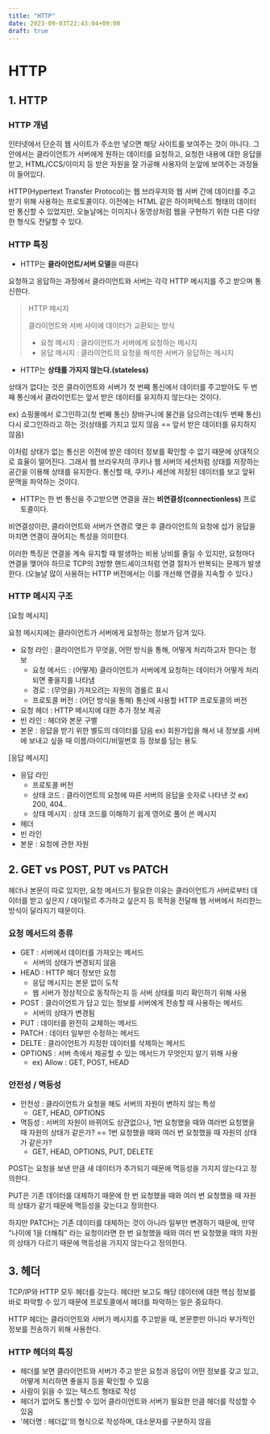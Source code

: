 ```yaml
---
title: "HTTP"
date: 2023-09-03T22:43:04+09:00
draft: true
---
```


# HTTP
## 1. HTTP
### HTTP 개념
인터넷에서 단순히 웹 사이트가 주소만 넣으면 해당 사이트를 보여주는 것이 아니다. 그 안에서는 클라이언트가 서버에게 원하는 데이터를 요청하고, 요청한 내용에 대한 응답을 받고, HTML/CCS/이미지 등 받은 자원을 잘 가공해 사용자의 눈앞에 보여주는 과정들이 들어있다.

HTTP(Hypertext Transfer Protocol)는 웹 브라우저와 웹 서버 간에 데이터를 주고 받기 위해 사용하는 프로토콜이다.
이전에는 HTML 같은 하이퍼텍스트 형태의 데이터만 통신할 수 있었지만, 오늘날에는 이미지나 동영상처럼 웹을 구현하기 위한 다른 다양한 형식도 전달할 수 있다.


### HTTP 특징
- HTTP는 **클라이언트/서버 모델**을 따른다

요청하고 응답하는 과정에서 클라이언트와 서버는 각각 HTTP 메시지를 주고 받으며 통신한다.

> HTTP 메시지
> 
> 클라이언트와 서버 사이에 데이터가 교환되는 방식
> - 요청 메시지 : 클라이언트가 서버에게 요청하는 메시지
> - 응답 메시지 : 클라이언트의 요청을 해석한 서버가 응답하는 메시지

- HTTP는 **상태를 가지지 않는다.(stateless)**

상태가 없다는 것은 클라이언트와 서버가 첫 번째 통신에서 데이터를 주고받아도 두 번째 통신에서 클라이언트는 앞서 받은 데이터를 유지하지 않는다는 것이다.

ex) 쇼핑몰에서 로그인하고(첫 번째 통신) 장바구니에 물건을 담으려는데(두 번째 통신) 다시 로그인하라고 하는 것(상태를 가지고 있지 않음 == 앞서 받은 데이터를 유지하지 않음)


이처럼 상태가 없는 통신은 이전에 받은 데이터 정보를 확인할 수 없기 때문에 상대적으로 효율이 떨어진다. 그래서 웹 브라우저의 쿠키나 웹 서버의 세션처럼 상태를 저장하는 공간을 이용해 상태를 유지한다.
통신할 때, 쿠키나 세션에 저장된 데이터를 보고 앞뒤 문맥을 파악하는 것이다.

- HTTP는 한 번 통신을 주고받으면 연결을 끊는 **비연결성(connectionless)** 프로토콜이다.

비연결성이란, 클라이언트와 서버가 연경르 맺은 후 클라이언트의 요청에 섭가 응답을 마치면 연결이 끊어지는 특성을 의미한다.

이러한 특징은 연결을 계속 유지할 때 발생하는 비용 낭비를 줄일 수 있지만, 요청마다 연결을 맺어야 하므로 TCP의 3방향 핸드셰이크처럼 연결 절차가 반복되는 문제가 발생한다.
(오늘날 많이 사용하는 HTTP 버전에서는 이를 개선해 연결을 지속할 수 있다.)

### HTTP 메시지 구조
[요청 메시지]

요청 메시지에는 클라이언트가 서버에게 요청하는 정보가 담겨 있다.

- 요청 라인 : 클라이언트가 무엇을, 어떤 방식을 통해, 어떻게 처리하고자 한다는 정보
  - 요청 메서드 : (어떻게) 클라이언트가 서버에게 요청하는 데이터가 어떻게 처리되면 좋을지를 나타냄
  - 경로 : (무엇을) 가져오려는 자원의 경롤르 표시
  - 프로토콜 버전 : (어던 방식을 통해) 통신에 사용할 HTTP 프로토콜의 버전
- 요청 헤더 : HTTP 메시지에 대한 추가 정보 제공
- 빈 라인 : 헤더와 본문 구별
- 본문 : 응답을 받기 위한 별도의 데이터를 담음 ex) 회원가입을 해서 내 정보를 서버에 보내고 싶을 때 이름/아이디/비밀번호 등 정보를 담는 용도

[응답 메시지]

- 응답 라인
  - 프로토콜 버전
  - 상태 코드 : 클라이언트의 요청에 따른 서버의 응답을 숫자로 나타낸 것 ex) 200, 404..
  - 상태 메시지 : 상태 코드를 이해하기 쉽게 영어로 풀어 쓴 메시지
- 헤더
- 빈 라인
- 본문 : 요청에 관한 자원

## 2. GET vs POST, PUT vs PATCH
헤더나 본문이 따로 있지만, 요청 메서드가 필요한 이유는 클라이언트가 서버로부터 데이터를 받고 싶은지 / 데이털르 추가하고 싶은지 등 목적을 전달해 웹 서버에서 처리한느 방식이 달라지기 때문이다.

### 요청 메서드의 종류
- GET : 서버에서 데이터를 가져오는 메서드
  - 서버의 상태가 변경되지 않음
- HEAD : HTTP 헤더 정보만 요청
  - 응답 메시지는 본문 없이 도착
  - 웹 서버가 정상적으로 동작하는지 등 서버 상태를 미리 확인하기 위해 사용
- POST : 클라이언트가 담고 있는 정보를 서버에게 전송할 때 사용하는 메서드
  - 서버의 상태가 변경됨
- PUT : 데이터를 완전히 교체하는 메서드
- PATCH : 데이터 일부만 수정하는 메서드
- DELTE : 클라이언트가 지정한 데이터를 삭제하는 메서드
- OPTIONS : 서버 측에서 제공할 수 있는 메서드가 무엇인지 알기 위해 사용
  - ex) Allow : GET, POST, HEAD

### 안전성 / 멱등성
- 안전성 : 클라이언트가 요청을 해도 서버의 자원이 변하지 않는 특성
  - GET, HEAD, OPTIONS
- 멱등성 : 서버의 자원이 바뀌어도 상관없으나, 1번 요청했을 때와 여러번 요청했을 때 자원의 상태가 같은가? == 1번 요청했을 때와 여러 번 요청했을 때 자원의 상태가 같은가?
  - GET, HEAD, OPTIONS, PUT, DELETE

POST는 요청을 보낸 만큼 새 데이터가 추가되기 때문에 멱등성을 가지지 않는다고 정의한다.

PUT은 기존 데이터를 대체하기 때문에 한 번 요청했을 때와 여러 번 요청했을 때 자원의 상태가 같기 때문에 멱등성을 갖는다고 정의한다.

하지만 PATCH는 기존 데이터를 대체하는 것이 아니라 일부만 변경하기 때문에, 만약 "나이에 1을 더해줘" 라는 요청이라면 한 번 요청했을 때와 여러 번 요청했을 때의 자원의 상태가 다르기 때문에 멱등성을 가지지 않는다고 정의한다. 


## 3. 헤더
TCP/IP와 HTTP 모두 헤더를 갖는다. 헤더만 보고도 해당 데이터에 대한 핵심 정보를 바로 파악할 수 있기 때문에 프로토콜에서 헤더를 파악하는 일은 중요하다.

HTTP 헤더는 클라이언트와 서버가 메시지를 주고받을 때, 본문뿐만 아니라 부가적인 정보를 전송하기 위해 사용한다.

### HTTP 헤더의 특징
- 헤더를 보면 클라이언트와 서버가 주고 받은 요청과 응답이 어떤 정보를 갖고 있고, 어떻게 처리하면 좋을지 등을 확인할 수 있음
- 사람이 읽을 수 있는 텍스트 형태로 작성
- 헤더가 없어도 통신할 수 있어 클라이언트와 서버가 필요한 만큼 헤더를 작성할 수 있음
- '헤더명 : 헤더값'의 형식으로 작성하며, 대소문자를 구분하지 않음

